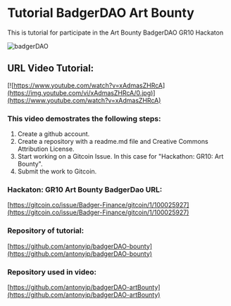 # Tutorial BadgerDAO Art Bounty
This is tutorial for participate in the Art Bounty BadgerDAO GR10 Hackaton

![badgerDAO](https://miro.medium.com/max/800/1*xNH5MwxRLWkH5t_Nxn5lIg.png)

## URL Video Tutorial:

[![https://www.youtube.com/watch?v=xAdmasZHRcA](https://img.youtube.com/vi/xAdmasZHRcA/0.jpg)](https://www.youtube.com/watch?v=xAdmasZHRcA)

### This video demostrates the following steps:

1. Create a github account.
2. Create a repository with a readme.md file and Creative Commons Attribution License.
3. Start working on a Gitcoin Issue. In this case for "Hackathon: GR10: Art Bounty".
4. Submit the work to Gitcoin.

### Hackaton: GR10 Art Bounty BadgerDao URL:
[https://gitcoin.co/issue/Badger-Finance/gitcoin/1/100025927](https://gitcoin.co/issue/Badger-Finance/gitcoin/1/100025927)

### Repository of tutorial:
[https://github.com/antonyip/badgerDAO-bounty](https://github.com/antonyip/badgerDAO-bounty)

### Repository used in video:
[https://github.com/antonyip/badgerDAO-artBounty](https://github.com/antonyip/badgerDAO-artBounty)
